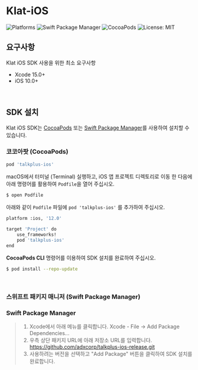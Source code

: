 
# Klat-iOS

![Platforms](https://img.shields.io/cocoapods/p/talkplus-ios.svg)
![Swift Package Manager](https://img.shields.io/badge/SPM-compatible-green.svg)
![CocoaPods](https://img.shields.io/badge/CocoaPods-compatible-green.svg)
![License: MIT](https://img.shields.io/badge/License-MIT-yellow.svg)

## 요구사항

Klat iOS SDK 사용을 위한 최소 요구사항
- Xcode 15.0+
- iOS 10.0+
<br/>

## SDK 설치

Klat iOS SDK는 [CocoaPods](https://cocoapods.org) 또는 [Swift Package Manager](https://swift.org/package-manager/)를 사용하여 설치할 수 있습니다.
<br/>

### 코코아팟 (CocoaPods)
```ruby
pod 'talkplus-ios'
```

macOS에서 터미널 (Terminal) 실행하고,  iOS 앱 프로젝트 디렉토리로 이동 한 다음에 아래 명령어를 활용하여 `Podfile`을 열어 주십시오.

```bash
$ open Podfile
```

아래와 같이 `Podfile` 파일에 `pod 'talkplus-ios'` 를 추가하여 주십시오.

```bash
platform :ios, '12.0'
 
target 'Project' do
    use_frameworks!
    pod 'talkplus-ios'
end
```

**CocoaPods CLI** 명령어를 이용하여 SDK 설치를 완료하여 주십시오.

```bash
$ pod install --repo-update
```
<br/>

### 스위프트 패키지 매니저 (Swift Package Manager)

### Swift Package Manager
>1) Xcode에서 아래 메뉴를 클릭합니다.
   Xcode - File -> Add Package Dependencies...
>2) 우측 상단 패키지 URL에 아래 저장소 URL를 입력합니다.
   https://github.com/adxcorp/talkplus-ios-release.git
>3) 사용하려는 버전을 선택하고 "Add Package" 버튼을 클릭하여 SDK 설치를 완료합니다.